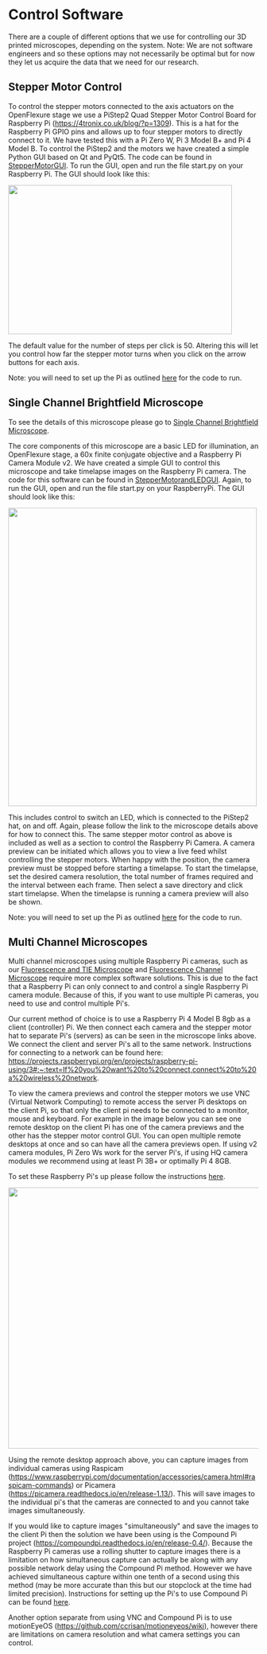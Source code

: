 # Control Software

There are a couple of different options that we use for controlling our 3D printed microscopes, depending on the system. Note: We are not software engineers and so these options may not necessarily be optimal but for now they let us acquire the data that we need for our research.

## Stepper Motor Control

To control the stepper motors connected to the axis actuators on the OpenFlexure stage we use a PiStep2 Quad Stepper Motor Control Board for Raspberry Pi (https://4tronix.co.uk/blog/?p=1309). This is a hat for the Raspberry Pi GPIO pins and allows up to four stepper motors to directly connect to it. We have tested this with a Pi Zero W, Pi 3 Model B+ and Pi 4 Model B. To control the PiStep2 and the motors we have created a simple Python GUI based on Qt and PyQt5. The code can be found in [StepperMotorGUI](https://github.com/NanoBioPhotonics-Strathclyde/M4-MultiModal-Modular-Microscopy/tree/main/Control%20Software/StepperMotorGUI). To run the GUI, open and run the file start.py on your Raspberry Pi. The GUI should look like this:

<img src="https://github.com/NanoBioPhotonics-Strathclyde/M4-MultiModal-Modular-Microscopy/blob/main/Images/StepperMotorGUI.png" height=300 width=450>

The default value for the number of steps per click is 50. Altering this will let you control how far the stepper motor turns when you click on the arrow buttons for each axis.

Note: you will need to set up the Pi as outlined [here](https://github.com/NanoBioPhotonics-Strathclyde/M4-MultiModal-Modular-Microscopy/blob/main/Control%20Software/SingleChannelPiSetup.md) for the code to run.

## Single Channel Brightfield Microscope

To see the details of this microscope please go to [Single Channel Brightfield Microscope](https://github.com/NanoBioPhotonics-Strathclyde/M4-MultiModal-Modular-Microscopy/blob/main/3D%20Printer%20Design%20Files/Build%20Instructions/SingleChannelBrightfield.md).

The core components of this microscope are a basic LED for illumination, an OpenFlexure stage, a 60x finite conjugate objective and a Raspberry Pi Camera Module v2. We have created a simple GUI to control this microscope and take timelapse images on the Raspberry Pi camera. The code for this software can be found in [StepperMotorandLEDGUI](https://github.com/NanoBioPhotonics-Strathclyde/M4-MultiModal-Modular-Microscopy/tree/main/Control%20Software/StepperMotorandLEDGUI). Again, to run the GUI, open and run the file start.py on your RaspberryPi. The GUI should look like this:

<img src="https://github.com/NanoBioPhotonics-Strathclyde/M4-MultiModal-Modular-Microscopy/blob/main/Images/StepperMotorandLEDGUI.png" height=600 width=500>

This includes control to switch an LED, which is connected to the PiStep2 hat, on and off. Again, please follow the link to the microscope details above for how to connect this. The same stepper motor control as above is included as well as a section to control the Raspberry Pi Camera. A camera preview can be initiated which allows you to view a live feed whilst controlling the stepper motors. When happy with the position, the camera preview must be stopped before starting a timelapse. To start the timelapse, set the desired camera resolution, the total number of frames required and the interval between each frame. Then select a save directory and click start timelapse. When the timelapse is running a camera preview will also be shown.

Note: you will need to set up the Pi as outlined [here](https://github.com/NanoBioPhotonics-Strathclyde/M4-MultiModal-Modular-Microscopy/blob/main/Control%20Software/SingleChannelPiSetup.md) for the code to run.

## Multi Channel Microscopes

Multi channel microscopes using multiple Raspberry Pi cameras, such as our [Fluorescence and TIE Microscope](https://github.com/NanoBioPhotonics-Strathclyde/M4-MultiModal-Modular-Microscopy/blob/main/3D%20Printer%20Design%20Files/Build%20Instructions/FluorescenceandTIEMicroscope.md) and [Fluorescence Channel Microscope](https://github.com/NanoBioPhotonics-Strathclyde/M4-MultiModal-Modular-Microscopy/blob/main/3D%20Printer%20Design%20Files/Build%20Instructions/DualFluorescenceMicroscope.md) require more complex software solutions. This is due to the fact that a Raspberry Pi can only connect to and control a single Raspberry Pi camera module. Because of this, if you want to use multiple Pi cameras, you need to use and control multiple Pi's.

Our current method of choice is to use a Raspberry Pi 4 Model B 8gb as a client (controller) Pi. We then connect each camera and the stepper motor hat to separate Pi's (servers) as can be seen in the microscope links above. We connect the client and server Pi's all to the same network. Instructions for connecting to a network can be found here: https://projects.raspberrypi.org/en/projects/raspberry-pi-using/3#:~:text=If%20you%20want%20to%20connect,connect%20to%20a%20wireless%20network.

To view the camera previews and control the stepper motors we use VNC (Virtual Network Computing) to remote access the server Pi desktops on the client Pi, so that only the client pi needs to be connected to a monitor, mouse and keyboard. For example in the image below you can see one remote desktop on the client Pi has one of the camera previews and the other has the stepper motor control GUI. You can open multiple remote desktops at once and so can have all the camera previews open. If using v2 camera modules, Pi Zero Ws work for the server Pi's, if using HQ camera modules we recommend using at least Pi 3B+ or optimally Pi 4 8GB. 

To set these Raspberry Pi's up please follow the instructions [here](https://github.com/NanoBioPhotonics-Strathclyde/M4-MultiModal-Modular-Microscopy/blob/main/Control%20Software/MultiChannelSetup.md).

<img src="https://github.com/NanoBioPhotonics-Strathclyde/M4-MultiModal-Modular-Microscopy/blob/main/Images/VNCExample.png" height=525 width=900>

Using the remote desktop approach above, you can capture images from individual cameras using Raspicam (https://www.raspberrypi.com/documentation/accessories/camera.html#raspicam-commands) or Picamera (https://picamera.readthedocs.io/en/release-1.13/). This will save images to the individual pi's that the cameras are connected to and you cannot take images simultaneously.

If you would like to capture images "simultaneously" and save the images to the client Pi then the solution we have been using is the Compound Pi project (https://compoundpi.readthedocs.io/en/release-0.4/). Because the Raspberry Pi cameras use a rolling shutter to capture images there is a limitation on how simultaneous capture can actually be along with any possible network delay using the Compound Pi method. However we have achieved simultaneous capture within one tenth of a second using this method (may be more accurate than this but our stopclock at the time had limited precision). Instructions for setting up the Pi's to use Compound Pi can be found [here](https://github.com/NanoBioPhotonics-Strathclyde/M4-MultiModal-Modular-Microscopy/blob/main/Control%20Software/MultiChannelSimultaneousSetup.md).

Another option separate from using VNC and Compound Pi is to use motionEyeOS (https://github.com/ccrisan/motioneyeos/wiki), however there are limitations on camera resolution and what camera settings you can control.

